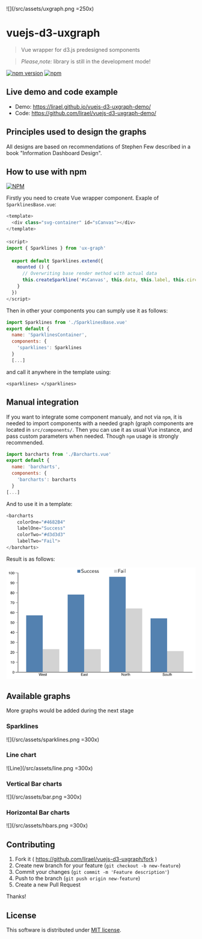 ![](/src/assets/uxgraph.png =250x)

# vuejs-d3-uxgraph

> Vue wrapper for d3.js predesigned somponents

> *Please,note:* library is still in the development mode! 

[![npm version](https://badge.fury.io/js/ux-graph.svg)](https://badge.fury.io/js/ux-graph)
[![npm](https://img.shields.io/npm/l/express.svg)](https://www.npmjs.com/package/ux-graph)

## Live demo and code example

- Demo: https://lirael.github.io/vuejs-d3-uxgraph-demo/
- Code: https://github.com/lirael/vuejs-d3-uxgraph-demo/

## Principles used to design the graphs

All designs are based on recommendations of Stephen Few described in a book "Information Dashboard Design".

## How to use with npm 

[![NPM](https://nodei.co/npm/ux-graph.png?downloads=true&downloadRank=true)](https://nodei.co/npm/ux-graph/)

Firstly you need to create Vue wrapper component. Exaple of `SparklinesBase.vue`:

```javascript
<template>
  <div class="svg-container" id="sCanvas"></div>
</template>

<script>
import { Sparklines } from 'ux-graph'

  export default Sparklines.extend({
    mounted () {
      // Overwriting base render method with actual data
      this.createSparkline('#sCanvas', this.data, this.label, this.circle, this.color)
    }
  })
</script>
```
Then in other your components you can sumply use it as follows:

```javascript
import Sparklines from './SparklinesBase.vue'
export default {
  name: 'SparklinesContainer',
  components: {
    'sparklines': Sparklines
  }
  [...]
```

and call it anywhere in the template using:
```
<sparklines> </sparklines>
```

## Manual integration

If you want to integrate some component manualy, and not via `npm`, it is needed to import components with a needed graph (graph components are located in `src/components/`. Then you can use it as usual Vue instance, and pass custom parameters when needed. Though `npm` usage is strongly recommended.

```javascript
import barcharts from './Barcharts.vue'
export default {
  name: 'barcharts',
  components: {
    'barcharts': barcharts
  }
[...]
```

And to use it in a template:
```javascript
<barcharts
    colorOne="#4682B4" 
    labelOne="Success" 
    colorTwo="#d3d3d3" 
    labelTwo="Fail">
</barcharts>
```

Result is as follows:

![](/src/assets/bar.png)

## Available graphs
More graphs would be added during the next stage

### Sparklines
![](/src/assets/sparklines.png =300x)

### Line chart
![Line](/src/assets/line.png =300x)

### Vertical Bar charts
![](/src/assets/bar.png =300x)

### Horizontal Bar charts
![](/src/assets/hbars.png =300x)

## Contributing

1. Fork it ( https://github.com/lirael/vuejs-d3-uxgraph/fork )
2. Create new branch for your feature (`git checkout -b new-feature`)
3. Commit your changes (`git commit -m 'Feature description'`)
4. Push to the branch (`git push origin new-feature`)
5. Create a new Pull Request

Thanks!

## License

This software is distributed under [MIT license](LICENSE).

